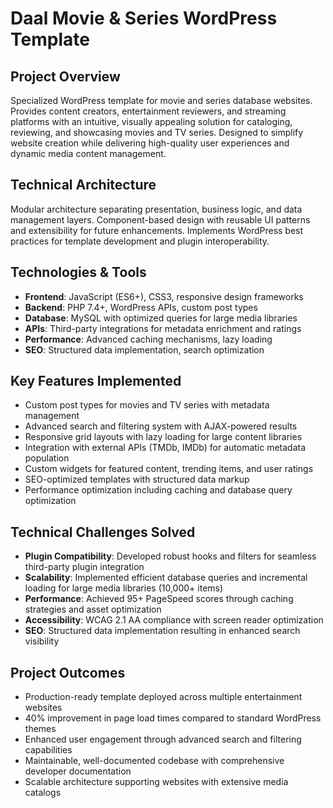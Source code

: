 # Daal Movie & Series WordPress Template

## Project Overview
Specialized WordPress template for movie and series database websites. Provides content creators, entertainment reviewers, and streaming platforms with an intuitive, visually appealing solution for cataloging, reviewing, and showcasing movies and TV series. Designed to simplify website creation while delivering high-quality user experiences and dynamic media content management.

## Technical Architecture
Modular architecture separating presentation, business logic, and data management layers. Component-based design with reusable UI patterns and extensibility for future enhancements. Implements WordPress best practices for template development and plugin interoperability.

## Technologies & Tools
- **Frontend**: JavaScript (ES6+), CSS3, responsive design frameworks
- **Backend**: PHP 7.4+, WordPress APIs, custom post types
- **Database**: MySQL with optimized queries for large media libraries
- **APIs**: Third-party integrations for metadata enrichment and ratings
- **Performance**: Advanced caching mechanisms, lazy loading
- **SEO**: Structured data implementation, search optimization

## Key Features Implemented
- Custom post types for movies and TV series with metadata management
- Advanced search and filtering system with AJAX-powered results
- Responsive grid layouts with lazy loading for large content libraries
- Integration with external APIs (TMDb, IMDb) for automatic metadata population
- Custom widgets for featured content, trending items, and user ratings
- SEO-optimized templates with structured data markup
- Performance optimization including caching and database query optimization

## Technical Challenges Solved
- **Plugin Compatibility**: Developed robust hooks and filters for seamless third-party plugin integration
- **Scalability**: Implemented efficient database queries and incremental loading for large media libraries (10,000+ items)
- **Performance**: Achieved 95+ PageSpeed scores through caching strategies and asset optimization
- **Accessibility**: WCAG 2.1 AA compliance with screen reader optimization
- **SEO**: Structured data implementation resulting in enhanced search visibility

## Project Outcomes
- Production-ready template deployed across multiple entertainment websites
- 40% improvement in page load times compared to standard WordPress themes
- Enhanced user engagement through advanced search and filtering capabilities
- Maintainable, well-documented codebase with comprehensive developer documentation
- Scalable architecture supporting websites with extensive media catalogs